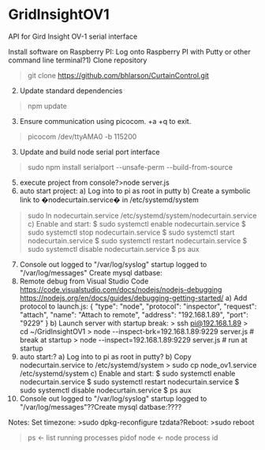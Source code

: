 # GridInsightOV1
API for Gird Insight OV-1 serial interface

Install software on Raspberry PI:
Log onto Raspberry PI with Putty or other command line terminal?1) Clone repository
> git clone https://github.com/bhlarson/CurtainControl.git
2) Update standard dependencies
> npm update
 3) Ensure communication using picocom.  <ctrl>+a <ctrl>+q to exit.
> picocom /dev/ttyAMA0 -b 115200 
3) Update and build node serial port interface
> sudo npm install serialport --unsafe-perm --build-from-source
5) execute project from console?>node server.js
6) auto start project:
a) Log into to pi as root in putty
b) Create a symbolic link to  �nodecurtain.service� in /etc/systemd/system	
>  sudo ln nodecurtain.service /etc/systemd/system/nodecurtain.service
c) Enable and start:
$ sudo systemctl enable nodecurtain.service
$ sudo systemctl stop nodecurtain.service
$ sudo systemctl start nodecurtain.service
$ sudo systemctl restart nodecurtain.service
$ sudo systemctl disable nodecurtain.service
$ ps aux
7) Console out logged to "/var/log/syslog" startup logged to "/var/log/messages" Create mysql datbase:
8) Remote debug from Visual Studio Code 
    https://code.visualstudio.com/docs/nodejs/nodejs-debugging
    https://nodejs.org/en/docs/guides/debugging-getting-started/
    a) Add protocol to launch.js:
        {
            "type": "node",
            "protocol": "inspector",
            "request": "attach",
            "name": "Attach to remote",
            "address": "192.168.1.89",
            "port": "9229"
        }
    b) Launch server with startup break:
        > ssh pi@192.168.1.89
        > cd ~/GridInsightOV1
        > node --inspect-brk=192.168.1.89:9229 server.js # break at startup
        > node --inspect=192.168.1.89:9229 server.js # run at startup
9) auto start:?	
	a) Log into to pi as root in putty?
	b) Copy  nodecurtain.service to /etc/systemd/system	
        > sudo cp node_ov1.service /etc/systemd/system
	c) Enable and start:
		$  sudo systemctl enable nodecurtain.service
		$  sudo systemctl restart nodecurtain.service
		$  sudo systemctl disable nodecurtain.service
		$ ps aux
10) Console out logged to "/var/log/syslog" startup logged to "/var/log/messages"??Create mysql datbase:????

Notes: Set timezone: >sudo dpkg-reconfigure tzdata?Reboot: >sudo reboot
>ps <- list running processes
> pidof node  <-  node process id